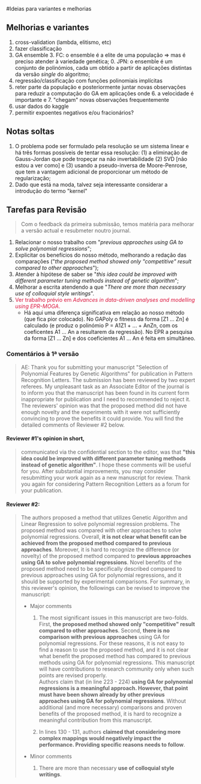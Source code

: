 #Ideias para variantes e melhorias

## Melhorias e variantes

1. cross-validation (lambda, elitismo, etc)
2. fazer classificação
2. GA ensemble
    3. FC: o ensemble é a elite de uma população => mas é preciso atender à variedade genética;
    0. JPN: o ensemble é um conjunto de polinómios, cada um obtido a partir de aplicações distintas da versão _single_ do algoritmo;
3. regressão/classificação com funções polinomiais implícitas
5. reter parte da população e posteriormente juntar novas observações para reduzir a computação do GA em aplicações onde
    6. a velocidade é importante e
    7. "chegam" novas observações frequentemente
4. usar dados do kaggle
5. permitir expoentes negativos e/ou fracionários?


## Notas soltas

1. O problema pode ser formulado pela resolução se um sistema linear e há três formas possíveis de tentar essa resolução: (1) a eliminação de Gauss-Jordan que pode tropeçar na não invertabilidade (2) SVD [não estou a ver como] e (3) usando a pseudo-inversa de Moore-Penrose, que tem a vantagem adicional de proporcionar um método de regularização;
2. Dado que está na moda, talvez seja interessante considerar a introdução do termo "kernel"


## Tarefas para Revisão

> Com o feedback da primeira submissão, temos matéria para melhorar a versão actual e resubmeter noutro journal.

1. Relacionar o nosso trabalho com "_previous approaches using GA to solve polynomial regressions_";
2. Explicitar os benefícios do nosso método, melhorando a redação das comparações ("_the proposed method showed only "competitive" result compared to other approaches_");
3. Atender à hipótese de saber se "_this idea could be improved with different parameter tuning methods instead of genetic algorithm_";
4. Melhorar a escrita atendendo a que "_There are more than necessary use of colloquial style writings_".
5. <span style ="color: crimson">Ver trabalho prévio em _Advances in data-driven analyses and modelling using EPR-MOGA_.</span>
    * Há aqui uma diferença significativa em relação ao nosso método (que fica pior colocado). No GAPoly o fitness da forma [Z1 ... Zn] é calculado (e produz o polinómio P = A1Z1 + ... + AnZn, com os coeficentes A1 ... An a resultarem da regressão). No EPR a pesquisa da forma [Z1 ... Zn] e dos coeficientes A1 ... An é feita em simultâneo.


### Comentários à 1ª versão
> AE: Thank you for submitting your manuscript "Selection of Polynomial Features by Genetic Algorithms" for publication in Pattern Recognition Letters.  The submission has been reviewed by two expert referees.  My unpleasant task as an Associate Editor of the journal is to inform you that the manuscript has been found in its current form inappropriate for publication and I need to recommended to reject it. The reviewers' opinion was that the proposed method  did not have enough novelty and the experiments with it were not sufficiently convincing to prove the benefits it could provide.  You will find the detailed comments of Reviewer #2 below. 

#### Reviewer #1's opinion in short,
> communicated via the confidential section to the editor, was that **"this idea could be improved with different parameter tuning methods instead of genetic algorithm"**.  I hope these comments will be useful for you.  After substantial improvements, you may consider resubmitting your work again as a new
manuscript for review.
Thank you again for considering Pattern Recognition Letters as a forum for your publication.

#### Reviewer #2: 
> The authors proposed a method that utilizes Genetic Algorithm and Linear Regression to solve polynomial regression problems. The proposed method was compared with other approaches to solve polynomial regressions. Overall, **it is not clear what benefit can be achieved from the proposed method compared to previous approaches**. Moreover, it is hard to recognize the difference (or novelty) of the proposed method compared to **previous approaches using GA to solve polynomial regressions**. Novel benefits of the proposed method need to be specifically described compared to previous approaches using GA for polynomial regressions, and it should be supported by experimental comparisons. For summary, in this reviewer's opinion, the followings can be revised to improve the manuscript:
> 
> * Major comments
>
>    1. The most significant issues in this manuscript are two-folds. First, **the proposed method showed only "competitive" result compared to other approaches**. Second, **there is no comparison with previous approaches** using GA for polynomial regressions. For these reasons, it is not easy to find a reason to use the proposed method, and it is not clear what benefit the proposed method has  compared to previous methods using GA for polynomial regressions. This manuscript will have contributions to research community only when such points are revised properly.  
>    Authors claim that (in line 223 - 224) **using GA for polynomial regressions is a meaningful approach. However, that point must have been shown already by other previous approaches using GA for polynomial regressions**. Without additional (and more necessary) comparisons and proven benefits of the proposed method, it is hard to recognize a meaningful contribution from this manuscript.
>
>    2. In lines 130 - 131, authors **claimed that considering more complex mappings would negatively impact the performance. Providing specific reasons needs to follow**.
>
> * Minor comments
>
>    1. There are more than necessary **use of colloquial style writings**.

